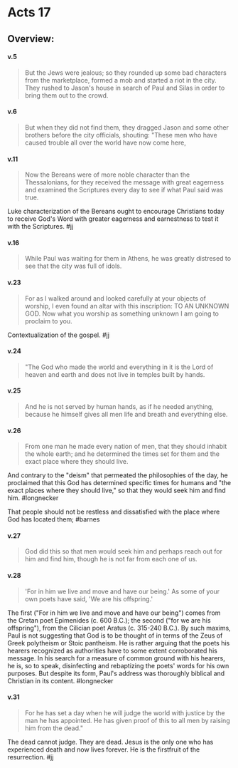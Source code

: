 # Acts 17

## Overview:


#### v.5
>But the Jews were jealous; so they rounded up some bad characters from the marketplace, formed a mob and started a riot in the city. They rushed to Jason's house in search of Paul and Silas in order to bring them out to the crowd.

#### v.6
>But when they did not find them, they dragged Jason and some other brothers before the city officials, shouting: "These men who have caused trouble all over the world have now come here,

#### v.11
>Now the Bereans were of more noble character than the Thessalonians, for they received the message with great eagerness and examined the Scriptures every day to see if what Paul said was true.

Luke characterization of the Bereans ought to encourage Christians today to receive God's Word with greater eagerness and earnestness to test it with the Scriptures.
#jj 

#### v.16
>While Paul was waiting for them in Athens, he was greatly distresed to see that the city was full of idols.

#### v.23
>For as I walked around and looked carefully at your objects of worship, I even found an altar with this inscription: TO AN UNKNOWN GOD. Now what you worship as something unknown I am going to proclaim to you.

Contextualization of the gospel.
#jj 

#### v.24
>"The God who made the world and everything in it is the Lord of heaven and earth and does not live in temples built by hands.

#### v.25
>And he is not served by human hands, as if he needed anything, because he himself gives all men life and breath and everything else.

#### v.26
>From one man he made every nation of men, that they should inhabit the whole earth; and he determined the times set for them and the exact place where they should live.

And contrary to the "deism" that permeated the philosophies of the day, he proclaimed that this God has determined specific times for humans and "the exact places where they should live," so that they would seek him and find him.
#longnecker 

That people should not be restless and dissatisfied with the place where God has located them;
#barnes 

#### v.27
>God did this so that men would seek him and perhaps reach out for him and find him, though he is not far from each one of us.

#### v.28
>'For in him we live and move and have our being.' As some of your own poets have said, 'We are his offspring.'

The first ("For in him we live and move and have our being") comes from the Cretan poet Epimenides (c. 600 B.C.); the second ("for we are his offspring"), from the Cilician poet Aratus (c. 315-240 B.C.). By such maxims, Paul is not suggesting that God is to be thought of in terms of the Zeus of Greek polytheism or Stoic pantheism. He is rather arguing that the poets his hearers recognized as authorities have to some extent corroborated his message. In his search for a measure of common ground with his hearers, he is, so to speak, disinfecting and rebaptizing the poets' words for his own purposes. But despite its form, Paul's address was thoroughly biblical and Christian in its content.
#longnecker 

#### v.31
>For he has set a day when he will judge the world with justice by the man he has appointed. He has given proof of this to all men by raising him from the dead."

The dead cannot judge. They are dead. Jesus is the only one who has experienced death and now lives forever. He is the firstfruit of the resurrection.
#jj 

